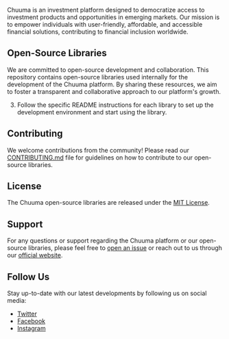 Chuuma is an investment platform designed to democratize access to investment products and opportunities in emerging markets. Our mission is to empower individuals with user-friendly, affordable, and accessible financial solutions, contributing to financial inclusion worldwide.

## Open-Source Libraries

We are committed to open-source development and collaboration. This repository contains open-source libraries used internally for the development of the Chuuma platform. By sharing these resources, we aim to foster a transparent and collaborative approach to our platform's growth.


3. Follow the specific README instructions for each library to set up the development environment and start using the library.

## Contributing

We welcome contributions from the community! Please read our [CONTRIBUTING.md](CONTRIBUTING.md) file for guidelines on how to contribute to our open-source libraries.

## License

The Chuuma open-source libraries are released under the [MIT License](LICENSE).

## Support

For any questions or support regarding the Chuuma platform or our open-source libraries, please feel free to [open an issue](https://github.com/Chuuma/chuuma-platform/issues/new) or reach out to us through our [official website](https://www.chuuma.com/contact).

## Follow Us

Stay up-to-date with our latest developments by following us on social media:

- [Twitter](https://twitter.com/ChuumaInvest)
- [Facebook](https://www.facebook.com/ChuumaInvest)
- [Instagram](https://www.instagram.com/ChuumaInvest)
